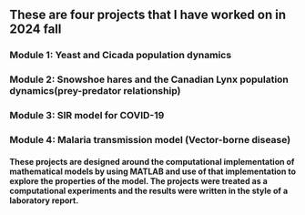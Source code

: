 ## These are four projects that I have worked on in 2024 fall

### Module 1: Yeast and Cicada population dynamics
### Module 2: Snowshoe hares and the Canadian Lynx population dynamics(prey-predator relationship)
### Module 3: SIR model for COVID-19
### Module 4: Malaria transmission model (Vector-borne disease)

#### These projects are designed around the computational implementation of mathematical models by using MATLAB and use of that implementation to explore the properties of the model. The projects were treated as a computational experiments and the results were written in the style of a laboratory report.
